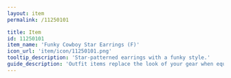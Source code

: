 ```yaml
---
layout: item
permalink: /11250101

title: Item
id: 11250101
item_name: 'Funky Cowboy Star Earrings (F)'
icon_url: 'item/icon/11250101.png'
tooltip_description: 'Star-patterned earrings with a funky style.'
guide_description: 'Outfit items replace the look of your gear when equipped.'
---
```

